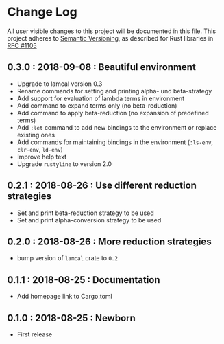 # Change Log

All user visible changes to this project will be documented in this file.
This project adheres to [Semantic Versioning](http://semver.org/), as described
for Rust libraries in [RFC #1105](https://github.com/rust-lang/rfcs/blob/master/text/1105-api-evolution.md)

## 0.3.0 : 2018-09-08 : Beautiful environment

* Upgrade to lamcal version 0.3
* Rename commands for setting and printing alpha- und beta-strategy
* Add support for evaluation of lambda terms in environment
* Add command to expand terms only (no beta-reduction)
* Add command to apply beta-reduction (no expansion of predefined terms)
* Add `:let` command to add new bindings to the environment or replace existing ones
* Add commands for maintaining bindings in the environment (`:ls-env`, `clr-env`, `ld-env`)
* Improve help text
* Upgrade `rustyline` to version 2.0

## 0.2.1 : 2018-08-26 : Use different reduction strategies

* Set and print beta-reduction strategy to be used
* Set and print alpha-conversion strategy to be used

## 0.2.0 : 2018-08-26 : More reduction strategies

* bump version of `lamcal` crate to `0.2`

## 0.1.1 : 2018-08-25 : Documentation

* Add homepage link to Cargo.toml  

## 0.1.0 : 2018-08-25 : Newborn

* First release
